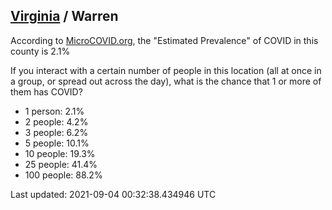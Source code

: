 
## [Virginia](/united-states/virginia) / Warren

According to [MicroCOVID.org](http://microcovid.org),
the "Estimated Prevalence" of COVID in this county is 2.1%

If you interact with a certain number of people in this location
(all at once in a group, or spread out across the day), what is the chance that
1 or more of them has COVID?

- 1 person: 2.1%
- 2 people: 4.2%
- 3 people: 6.2%
- 5 people: 10.1%
- 10 people: 19.3%
- 25 people: 41.4%
- 100 people: 88.2%

Last updated: 2021-09-04 00:32:38.434946 UTC
